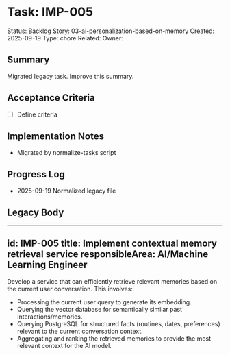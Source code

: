 # Task: IMP-005
Status: Backlog
Story: 03-ai-personalization-based-on-memory
Created: 2025-09-19
Type: chore
Related:
Owner:

## Summary
Migrated legacy task. Improve this summary.

## Acceptance Criteria
- [ ] Define criteria

## Implementation Notes
- Migrated by normalize-tasks script

## Progress Log
- 2025-09-19 Normalized legacy file

## Legacy Body

---
id: IMP-005
title: Implement contextual memory retrieval service
responsibleArea: AI/Machine Learning Engineer
---
Develop a service that can efficiently retrieve relevant memories based on the current user conversation. This involves:
- Processing the current user query to generate its embedding.
- Querying the vector database for semantically similar past interactions/memories.
- Querying PostgreSQL for structured facts (routines, dates, preferences) relevant to the current conversation context.
- Aggregating and ranking the retrieved memories to provide the most relevant context for the AI model.
